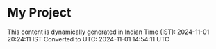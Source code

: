# My Project

This content is dynamically generated in Indian Time (IST): 2024-11-01 20:24:11 IST
Converted to UTC: 2024-11-01 14:54:11 UTC
